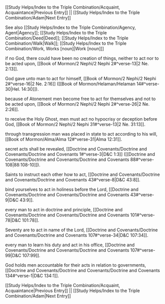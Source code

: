 [[Study Helps/Index to the Triple Combination/Acquaint, Acquaintance|Previous Entry]]  ||  [[Study Helps/Index to the Triple Combination/Adam|Next Entry]]

 See also [[Study Helps/Index to the Triple Combination/Agency, Agent|Agency]]; [[Study Helps/Index to the Triple Combination/Deed|Deed]]; [[Study Helps/Index to the Triple Combination/Walk|Walk]]; [[Study Helps/Index to the Triple Combination/Work, Works [noun]|Work [noun]]]

 if no God, there could have been no creation of things, neither to act nor to be acted upon, [[Book of Mormon/2 Nephi/2 Nephi 2#^verse-13|2 Ne. 2:13]].

 God gave unto man to act for himself, [[Book of Mormon/2 Nephi/2 Nephi 2#^verse-16|2 Ne. 2:16]] ([[Book of Mormon/Helaman/Helaman 14#^verse-30|Hel. 14:30]]).

 because of Atonement men become free to act for themselves and not to be acted upon, [[Book of Mormon/2 Nephi/2 Nephi 2#^verse-26|2 Ne. 2:26]].

 to receive the Holy Ghost, men must act no hypocrisy or deception before God, [[Book of Mormon/2 Nephi/2 Nephi 31#^verse-13|2 Ne. 31:13]].

 through transgression man was placed in state to act according to his will, [[Book of Mormon/Alma/Alma 12#^verse-31|Alma 12:31]].

 secret acts shall be revealed, [[Doctrine and Covenants/Doctrine and Covenants/Doctrine and Covenants 1#^verse-3|D&C 1:3]] ([[Doctrine and Covenants/Doctrine and Covenants/Doctrine and Covenants 88#^verse-108|88:108-10]]).

 Saints to instruct each other how to act, [[Doctrine and Covenants/Doctrine and Covenants/Doctrine and Covenants 43#^verse-8|D&C 43:8]].

 bind yourselves to act in holiness before the Lord, [[Doctrine and Covenants/Doctrine and Covenants/Doctrine and Covenants 43#^verse-9|D&C 43:9]].

 every man to act in doctrine and principle, [[Doctrine and Covenants/Doctrine and Covenants/Doctrine and Covenants 101#^verse-78|D&C 101:78]].

 Seventy are to act in name of the Lord, [[Doctrine and Covenants/Doctrine and Covenants/Doctrine and Covenants 107#^verse-34|D&C 107:34]].

 every man to learn his duty and act in his office, [[Doctrine and Covenants/Doctrine and Covenants/Doctrine and Covenants 107#^verse-99|D&C 107:99]].

 God holds men accountable for their acts in relation to governments, [[Doctrine and Covenants/Doctrine and Covenants/Doctrine and Covenants 134#^verse-1|D&C 134:1]].

[[Study Helps/Index to the Triple Combination/Acquaint, Acquaintance|Previous Entry]]  ||  [[Study Helps/Index to the Triple Combination/Adam|Next Entry]]
